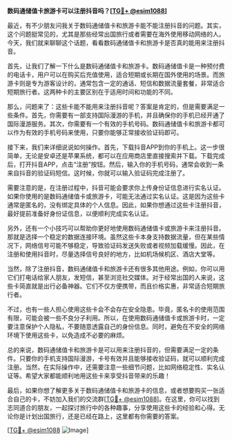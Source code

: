 **数码通储值卡旅游卡可以注册抖音吗？[[TG💪+ @esim1088](https://t.me/s/esim1088)]**

最近，有不少朋友问我关于数码通储值卡和旅游卡能不能注册抖音的问题。其实，这个问题挺常见的，尤其是那些经常出国旅行或者需要在海外使用移动网络的人。今天，我们就来聊聊这个话题，看看数码通储值卡和旅游卡是否真的能用来注册抖音。

首先，让我们了解一下什么是数码通储值卡和旅游卡。数码通储值卡是一种预付费的电话卡，用户可以在购买后充值使用，适合短期或长期在国外使用的场景。而旅游卡则是专为游客设计的，通常包含一定的通话、短信和数据流量套餐，非常适合短期旅行者。这两种卡的主要区别在于适用时间和功能的不同。

那么，问题来了：这些卡能不能用来注册抖音呢？答案是肯定的，但是需要满足一些条件。首先，你需要有一部支持国际漫游的手机，并且确保你的手机已经开通了国际漫游服务。其次，你需要有一个有效的手机号码。数码通储值卡和旅游卡都可以作为有效的手机号码来使用，只要你能够正常接收验证码即可。

接下来，我们来详细说说如何操作。首先，下载抖音APP到你的手机上。这一步很简单，无论是安卓还是苹果系统，都可以在应用商店里直接搜索并下载。下载完成后，打开抖音APP，点击“注册”按钮。然后，输入你的手机号码，通常会收到一条来自抖音的验证码短信。这时候，你就可以输入验证码完成注册了。

需要注意的是，在注册过程中，抖音可能会要求你上传身份证信息进行实名认证。如果你使用的是数码通储值卡或旅游卡，可能无法通过实名认证。这是因为这些卡通常是匿名的，没有绑定具体的个人信息。因此，如果你想通过这些卡注册抖音，最好提前准备好身份证信息，以便顺利完成实名认证。

另外，还有一个小技巧可以帮助你更好地使用数码通储值卡或旅游卡来注册抖音。那就是选择一个稳定的数据连接环境。虽然这些卡本身支持数据流量，但在某些情况下，网络信号可能不够稳定，导致验证码发送失败或者视频加载缓慢。因此，在注册和使用抖音时，尽量选择信号良好的地方，比如机场候机区、酒店大堂等。

当然，除了注册抖音，数码通储值卡和旅游卡还有很多其他用途。例如，你可以用它们打电话给家人朋友，发短信，甚至浏览社交媒体。对于经常出国的人来说，这些卡简直就是出行必备神器。它们不仅方便携带，而且价格实惠，非常适合短期旅行者。

不过，也有一些人担心使用这些卡会不会存在安全隐患。毕竟，匿名卡的使用范围有限，可能会被一些不良分子利用。所以，在使用数码通储值卡或旅游卡时，一定要注意保护个人隐私，不要随意透露自己的身份信息。同时，避免在不安全的网络环境下使用这些卡，以免造成不必要的麻烦。

总的来说，数码通储值卡和旅游卡是可以用来注册抖音的，但需要满足一定的条件。只要你的手机支持国际漫游，卡号有效并且能够接收验证码，就可以顺利完成注册。当然，在实际操作中，还需要注意一些细节问题，比如网络稳定性、实名认证等。希望大家都能顺利地用这些卡来享受抖音带来的乐趣！

最后，如果你想了解更多关于数码通储值卡和旅游卡的信息，或者想要购买一张适合自己的卡，不妨加入我们的交流群[[TG💪+ @esim1088](https://t.me/s/esim1088)]。在这里，你可以找到志同道合的朋友，一起探讨旅行中的各种趣事，分享使用这些卡的经验和心得。无论你是计划出国旅行，还是已经在路上，这里都有你需要的答案。

[[TG💪+ @esim1088](https://t.me/s/esim1088) ![Image](https://i.postimg.cc/4NQfJmqS/Snipaste-2025-05-13-00-14-12.png)]